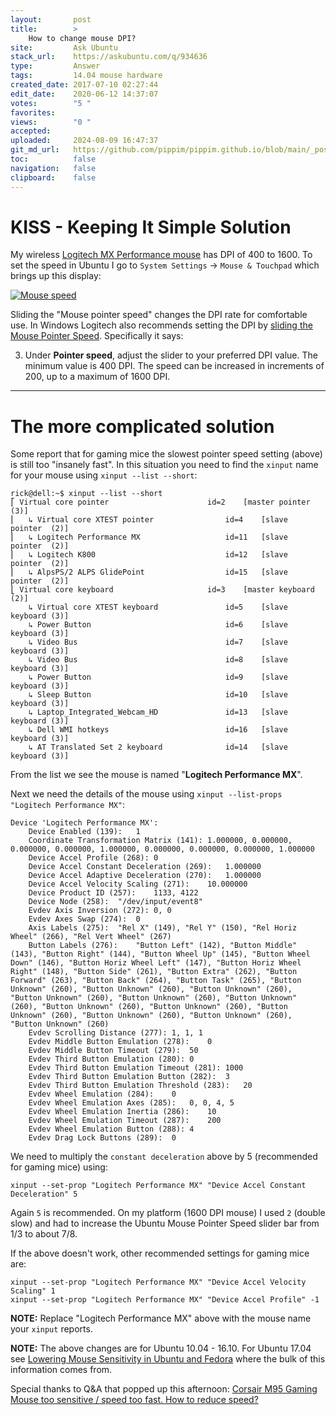 ```yaml
---
layout:       post
title:        >
    How to change mouse DPI?
site:         Ask Ubuntu
stack_url:    https://askubuntu.com/q/934636
type:         Answer
tags:         14.04 mouse hardware
created_date: 2017-07-10 02:27:44
edit_date:    2020-06-12 14:37:07
votes:        "5 "
favorites:    
views:        "0 "
accepted:     
uploaded:     2024-08-09 16:47:37
git_md_url:   https://github.com/pippim/pippim.github.io/blob/main/_posts/2017/2017-07-10-How-to-change-mouse-DPI_.md
toc:          false
navigation:   false
clipboard:    false
---
```


# KISS - Keeping It Simple Solution

My wireless [Logitech MX Performance mouse][1] has DPI of 400 to 1600. To set the speed in Ubuntu I go to `System Settings` -> `Mouse & Touchpad` which brings up this display:

[![Mouse speed][2]][2]

Sliding the "Mouse pointer speed" changes the DPI rate for comfortable use. In Windows Logitech also recommends setting the DPI by [sliding the Mouse Pointer Speed][3]. Specifically it says:

3. Under **Pointer speed**, adjust the slider to your preferred DPI value. The minimum value is 400 DPI. The speed can be increased in increments of 200, up to a maximum of 1600 DPI.


----------


# The more complicated solution

Some report that for gaming mice the slowest pointer speed setting (above) is still too "insanely fast". In this situation you need to find the `xinput` name for your mouse using `xinput --list --short`:

``` 
rick@dell:~$ xinput --list --short
⎡ Virtual core pointer                      id=2    [master pointer  (3)]
⎜   ↳ Virtual core XTEST pointer                id=4    [slave  pointer  (2)]
⎜   ↳ Logitech Performance MX                   id=11   [slave  pointer  (2)]
⎜   ↳ Logitech K800                             id=12   [slave  pointer  (2)]
⎜   ↳ AlpsPS/2 ALPS GlidePoint                  id=15   [slave  pointer  (2)]
⎣ Virtual core keyboard                     id=3    [master keyboard (2)]
    ↳ Virtual core XTEST keyboard               id=5    [slave  keyboard (3)]
    ↳ Power Button                              id=6    [slave  keyboard (3)]
    ↳ Video Bus                                 id=7    [slave  keyboard (3)]
    ↳ Video Bus                                 id=8    [slave  keyboard (3)]
    ↳ Power Button                              id=9    [slave  keyboard (3)]
    ↳ Sleep Button                              id=10   [slave  keyboard (3)]
    ↳ Laptop_Integrated_Webcam_HD               id=13   [slave  keyboard (3)]
    ↳ Dell WMI hotkeys                          id=16   [slave  keyboard (3)]
    ↳ AT Translated Set 2 keyboard              id=14   [slave  keyboard (3)]
```

From the list we see the mouse is named "**Logitech Performance MX**".

Next we need the details of the mouse using `xinput --list-props "Logitech Performance MX"`:

``` 
Device 'Logitech Performance MX':
    Device Enabled (139):   1
    Coordinate Transformation Matrix (141): 1.000000, 0.000000, 0.000000, 0.000000, 1.000000, 0.000000, 0.000000, 0.000000, 1.000000
    Device Accel Profile (268): 0
    Device Accel Constant Deceleration (269):   1.000000
    Device Accel Adaptive Deceleration (270):   1.000000
    Device Accel Velocity Scaling (271):    10.000000
    Device Product ID (257):    1133, 4122
    Device Node (258):  "/dev/input/event8"
    Evdev Axis Inversion (272): 0, 0
    Evdev Axes Swap (274):  0
    Axis Labels (275):  "Rel X" (149), "Rel Y" (150), "Rel Horiz Wheel" (266), "Rel Vert Wheel" (267)
    Button Labels (276):    "Button Left" (142), "Button Middle" (143), "Button Right" (144), "Button Wheel Up" (145), "Button Wheel Down" (146), "Button Horiz Wheel Left" (147), "Button Horiz Wheel Right" (148), "Button Side" (261), "Button Extra" (262), "Button Forward" (263), "Button Back" (264), "Button Task" (265), "Button Unknown" (260), "Button Unknown" (260), "Button Unknown" (260), "Button Unknown" (260), "Button Unknown" (260), "Button Unknown" (260), "Button Unknown" (260), "Button Unknown" (260), "Button Unknown" (260), "Button Unknown" (260), "Button Unknown" (260), "Button Unknown" (260)
    Evdev Scrolling Distance (277): 1, 1, 1
    Evdev Middle Button Emulation (278):    0
    Evdev Middle Button Timeout (279):  50
    Evdev Third Button Emulation (280): 0
    Evdev Third Button Emulation Timeout (281): 1000
    Evdev Third Button Emulation Button (282):  3
    Evdev Third Button Emulation Threshold (283):   20
    Evdev Wheel Emulation (284):    0
    Evdev Wheel Emulation Axes (285):   0, 0, 4, 5
    Evdev Wheel Emulation Inertia (286):    10
    Evdev Wheel Emulation Timeout (287):    200
    Evdev Wheel Emulation Button (288): 4
    Evdev Drag Lock Buttons (289):  0
```

We need to multiply the `constant deceleration` above by 5 (recommended for gaming mice) using:

``` 
xinput --set-prop "Logitech Performance MX" "Device Accel Constant Deceleration" 5
```

Again `5` is recommended. On my platform (1600 DPI mouse) I used `2` (double slow) and had to increase the Ubuntu Mouse Pointer Speed slider bar from 1/3 to about 7/8.

If the above doesn't work, other recommended settings for gaming mice are:

``` 
xinput --set-prop "Logitech Performance MX" "Device Accel Velocity Scaling" 1
xinput --set-prop "Logitech Performance MX" "Device Accel Profile" -1
```

**NOTE:** Replace "Logitech Performance MX" above with the mouse name your `xinput` reports.

**NOTE:** The above changes are for Ubuntu 10.04 - 16.10. For Ubuntu 17.04 see [Lowering Mouse Sensitivity in Ubuntu and Fedora][4] where the bulk of this information comes from.

Special thanks to Q&A that popped up this afternoon: [Corsair M95 Gaming Mouse too sensitive / speed too fast. How to reduce speed?][5]


  [1]: https://www.logitech.com/en-ca/product/performance-mouse-mx
  [2]: https://pippim.github.io/assets/img/_posts/2017/u0n9k.png
  [3]: http://support.logitech.com/en_us/article/Set-MX-Master-mouse-sensitivity-and-pointer-speed-with-Logitech-Options?product=a0qi0000006Njj9AAC
  [4]: https://patrickmn.com/aside/lowering-gaming-mouse-sensitivity-in-ubuntu-9-10/
  [5]: https://askubuntu.com/questions/934906/corsair-m95-gaming-mouse-too-sensitive-speed-too-fast-how-to-reduce-speed/934908#934908
